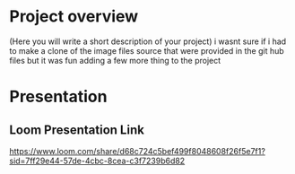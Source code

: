 # Project overview
(Here you will write a short description of your project)
i wasnt sure if i had to make a clone of the  image files source that were provided in the git hub files but it was fun adding a few more thing to the project

# Presentation

## Loom Presentation Link
https://www.loom.com/share/d68c724c5bef499f8048608f26f5e7f1?sid=7ff29e44-57de-4cbc-8cea-c3f7239b6d82